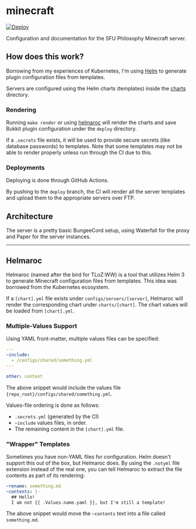 # minecraft
[![Deploy](https://github.com/sfu-philosophy/minecraft/actions/workflows/deploy.yaml/badge.svg?branch=deploy&event=push)](https://github.com/sfu-philosophy/minecraft/actions/workflows/deploy.yaml)

Configuration and documentation for the SFU Philosophy Minecraft server.


## How does this work?
Borrowing from my experiences of Kubernetes, I'm using [Helm](https://helm.sh/) to generate plugin configuration files from templates.

Servers are configured using the Helm charts (templates) inside the [charts](./charts) directory.


### Rendering
Running `make render` or using [helmaroc](./helmaroc.py) will render the charts and save Bukkit plugin configuration under the `deploy` directory.

If a `.secrets` file exists, it will be used to provide secure secrets (like database passwords) to templates. Note that some templates may not be able to render properly unless run through the CI due to this.

### Deployments
Deploying is done through GitHub Actions.

By pushing to the `deploy` branch, the CI will render all the server templates and upload them to the appropriate servers over FTP.


## Architecture

The server is a pretty basic BungeeCord setup, using Waterfall for the proxy and Paper for the server instances.



---

## Helmaroc
Helmaroc (named after the bird for TLoZ:WW) is a tool that utilizes Helm 3 to generate Minecraft configuration files from templates. This idea was borrowed from the Kubernetes ecosystem.

If a `[chart].yml` file exists under `configs/servers/[server]`, Helmaroc will render the corresponding chart under `charts/[chart]`. The chart values will be loaded from `[chart].yml`.

### Multiple-Values Support
Using YAML front-matter, multiple values files can be specified:

```yaml
---
~include:
  - /configs/shared/something.yml
---

other: content
```

The above snippet would include the values file `{repo_root}/configs/shared/something.yml`.

Values-file ordering is done as follows:

- `.secrets.yml` (generated by the CI)
- `~include` values files, in order.
- The remaining content in the `[chart].yml` file.

### "Wrapper" Templates

Sometimes you have non-YAML files for configuration. Helm doesn't support this out of the box, but Helmaroc does. By using the `.notyml` file extension instead of the real one, you can tell Helmaroc to extract the file contents as part of its rendering:

```yaml
~rename: something.md
~contents: |-
  ## Hello!
  I am not {{ .Values.name.yaml }}, but I'm still a template!
```

The above snippet would move the `~contents` text into a file called `something.md`.
